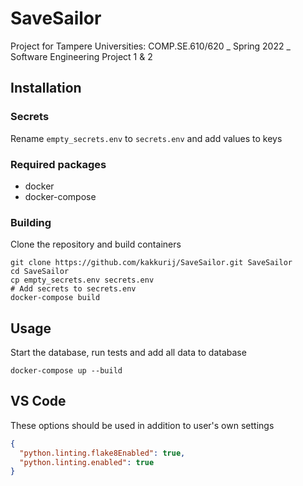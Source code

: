 # SaveSailor

Project for Tampere Universities: COMP.SE.610/620 _ Spring 2022 _ Software Engineering Project 1 &amp; 2

## Installation

### Secrets

Rename `empty_secrets.env` to `secrets.env` and add values to keys

### Required packages

- docker
- docker-compose

### Building

Clone the repository and build containers

    git clone https://github.com/kakkurij/SaveSailor.git SaveSailor
    cd SaveSailor
    cp empty_secrets.env secrets.env
    # Add secrets to secrets.env
    docker-compose build

## Usage

Start the database, run tests and add all data to database

    docker-compose up --build

## VS Code

These options should be used in addition to user's own settings

```json
{
  "python.linting.flake8Enabled": true,
  "python.linting.enabled": true
}
```

